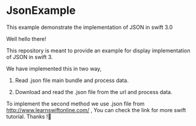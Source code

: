 # JsonExample
This example demonstrate the implementation of JSON in swift 3.0

Well hello there!

This repository is meant to provide an example for display implementation of JSON in swift 3.

We have implemented this in two way,

1. Read .json file main bundle and process data.

2. Download and read the .json file from the url and process data.

To implement the second method we use .json file from http://www.learnswiftonline.com/ , You can check the link for more swift tutorial. Thanks !💖
